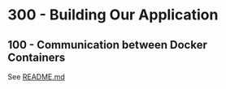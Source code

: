 # 300 - Building Our Application

## 100 - Communication between Docker Containers

See [README.md](./100/README.md)

